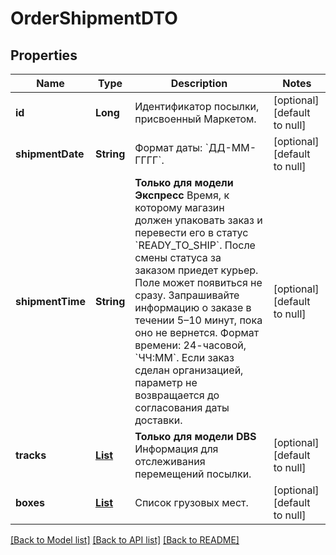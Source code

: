 # OrderShipmentDTO
## Properties

| Name | Type | Description | Notes |
|------------ | ------------- | ------------- | -------------|
| **id** | **Long** | Идентификатор посылки, присвоенный Маркетом. | [optional] [default to null] |
| **shipmentDate** | **String** | Формат даты: &#x60;ДД-ММ-ГГГГ&#x60;.  | [optional] [default to null] |
| **shipmentTime** | **String** | **Только для модели Экспресс**  Время, к которому магазин должен упаковать заказ и перевести его в статус &#x60;READY_TO_SHIP&#x60;. После смены статуса за заказом приедет курьер.  Поле может появиться не сразу. Запрашивайте информацию о заказе в течении 5–10 минут, пока оно не вернется.  Формат времени: 24-часовой, &#x60;ЧЧ:ММ&#x60;.  Если заказ сделан организацией, параметр не возвращается до согласования даты доставки.  | [optional] [default to null] |
| **tracks** | [**List**](OrderTrackDTO.md) | **Только для модели DBS**  Информация для отслеживания перемещений посылки.  | [optional] [default to null] |
| **boxes** | [**List**](OrderParcelBoxDTO.md) | Список грузовых мест. | [optional] [default to null] |

[[Back to Model list]](../README.md#documentation-for-models) [[Back to API list]](../README.md#documentation-for-api-endpoints) [[Back to README]](../README.md)

